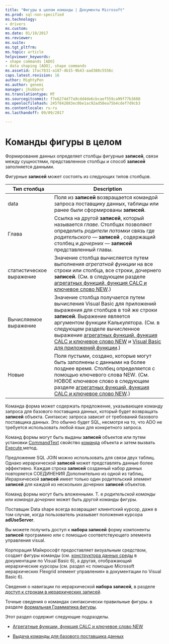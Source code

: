 ```yaml
---
title: "Фигуры в целом команды | Документы Microsoft"
ms.prod: sql-non-specified
ms.technology:
- drivers
ms.custom: 
ms.date: 01/19/2017
ms.reviewer: 
ms.suite: 
ms.tgt_pltfrm: 
ms.topic: article
helpviewer_keywords:
- shape commands [ADO]
- data shaping [ADO], shape commands
ms.assetid: 1fac7831-a187-4b15-9b43-aad380c5556c
caps.latest.revision: 16
author: MightyPen
ms.author: genemi
manager: jhubbard
ms.translationtype: MT
ms.sourcegitcommit: f7e6274d77a9cdd4de6cbcaef559ca99f77b3608
ms.openlocfilehash: 245f842883ec0be1ac92ad58ea75b4cdef7d9cb3
ms.contentlocale: ru-ru
ms.lasthandoff: 09/09/2017

---
```

# <a name="shape-commands-in-general"></a>Команды фигуры в целом
Формирование данных определяет столбцы фигурные **записей**, связи между сущностями, представленное столбцы и способ **записей** заполняется данными.  
  
 Фигурные **записей** может состоять из следующих типов столбцов.  
  
|Тип столбца|Description|  
|-----------------|-----------------|  
|data|Поля из **записей** возвращается командой запроса поставщику данных, таблицы или ранее были сформированы **записей**.|  
|Глава|Ссылка на другой **записей**, который называется *главе*. Столбцах позволяют определить *родители потомки* связь где *родительского* — **записей** , содержащий столбец и *дочерних* — **записей** представленный главы.|  
|статистическое выражение|Значение столбца вычисляется путем выполнения *агрегатной функции* на все строки или столбца, все строки, дочернего **записей**. (См. в следующем разделе [агрегатных функций, функция CALC и ключевое слово NEW](../../../ado/guide/data/aggregate-functions-the-calc-function-and-the-new-keyword.md).)|  
|Вычисляемое выражение|Значение столбца получается путем вычисления Visual Basic для приложений выражения для столбцов в той же строки **записей**. Выражение является аргументом функции Калькулятора. (См. в следующем разделе вычисленное выражение [агрегатных функций, функция CALC и ключевое слово NEW](../../../ado/guide/data/aggregate-functions-the-calc-function-and-the-new-keyword.md) и [Visual Basic для приложений функции](../../../ado/guide/data/visual-basic-for-applications-functions.md).)|  
|Новые|Поля пустыми, создано, которые могут быть заполнены с данными на более позднее время. Столбец определяется с помощью ключевого слова NEW. (См. НОВОЕ ключевое слово в следующем разделе [агрегатных функций, функция CALC и ключевое слово NEW](../../../ado/guide/data/aggregate-functions-the-calc-function-and-the-new-keyword.md).)|  
  
 Команда форма может содержать предложение, указывающее команду запроса для базового поставщика данных, который будет возвращать **записей** объекта. Синтаксис запроса зависит от требований базового поставщика данных. Это обычно будет SQL, несмотря на то, что ADO не требуется использовать любой язык для конкретного запроса.  
  
 Команд формы могут быть выданы **записей** объектов или путем установки [CommandText](../../../ado/reference/ado-api/commandtext-property-ado.md) свойство [команда](../../../ado/reference/ado-api/command-object-ado.md) объекта и затем вызвать [Execute ](../../../ado/reference/ado-api/execute-method-ado-command.md) метод.  
  
 Предложение SQL JOIN можно использовать для связи двух таблиц. Однако иерархической **записей** может представлять данные более эффективно. Каждая строка **записей** созданный набор данных повторяется СОЕДИНЕНИЯ Дополнительно из одной из таблиц. Иерархической **записей** имеет только один родительский элемент **записей** для каждой из нескольких дочерних **записей** объектов.  
  
 Команд формы могут быть вложенными. Т. е *родительской команды* или *команда дочерних* может быть другой команды фигуры.  
  
 Поставщик Data shape всегда возвращает клиентский курсор, даже в том случае, когда пользователь указывает положения курсора **adUseServer**.  
  
 Вы можете получить доступ к **набора записей** форму компоненты **записей** программно или с помощью соответствующего элемента управления visual.  
  
 Корпорация Майкрософт предоставляет визуальным средством, создает фигуры команды (см. [конструктора данных среды](http://go.microsoft.com/fwlink/?LinkId=5689) в документации по Visual Basic 6), а другая, отображающий иерархические курсоры (см. раздел «с помощью Microsoft иерархических Flexgrid элемент управления» в документации по Visual Basic 6).  
  
 Сведения о навигации по иерархической **набора записей**, в разделе [доступ к строкам в иерархических записей](../../../ado/guide/data/accessing-rows-in-a-hierarchical-recordset.md).  
  
 Точные сведения о командах синтаксически правильные фигуры. в разделе [формальная Грамматика фигуры](../../../ado/guide/data/formal-shape-grammar.md).  
  
 Этот раздел содержит следующие подразделы.  
  
-   [Агрегатные функции, функция CALC и ключевое слово NEW](../../../ado/guide/data/aggregate-functions-the-calc-function-and-the-new-keyword.md)  
  
-   [Выдача команды для базового поставщика данных](../../../ado/guide/data/issuing-commands-to-the-underlying-data-provider.md)
